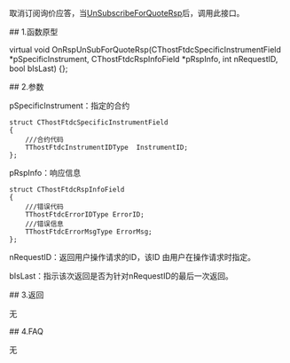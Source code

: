 <p>取消订阅询价应答，当<a href="../../CTHOSTFTDCMDAPI/UNSUBSCRIBEFORQUOTERSP/">UnSubscribeForQuoteRsp</a>后，调用此接口。</p>
<span class="anchor" id="f2e6b65d-4b7b-4b4e-acf9-ebc4a428f8ff"></span>
## 1.函数原型
<p>virtual void OnRspUnSubForQuoteRsp(CThostFtdcSpecificInstrumentField *pSpecificInstrument, CThostFtdcRspInfoField *pRspInfo, int nRequestID, bool bIsLast) {};</p>
<span class="anchor" id="0fc35a1b-7764-4586-9ba4-b64bedf3629b"></span>
## 2.参数
<p>pSpecificInstrument：指定的合约</p>
<pre><code>struct CThostFtdcSpecificInstrumentField
{
    ///合约代码
    TThostFtdcInstrumentIDType  InstrumentID;
};
</code></pre>
<p>pRspInfo：响应信息</p>
<pre><code>struct CThostFtdcRspInfoField
{
    ///错误代码
    TThostFtdcErrorIDType ErrorID;
    ///错误信息
    TThostFtdcErrorMsgType ErrorMsg;
};
</code></pre>
<p>nRequestID：返回用户操作请求的ID，该ID 由用户在操作请求时指定。</p>
<p>bIsLast：指示该次返回是否为针对nRequestID的最后一次返回。</p>
<span class="anchor" id="f4205f6e-9ff5-465d-a564-8c75aa879100"></span>
## 3.返回
<p>无</p>
<span class="anchor" id="e0d2282d-151c-441a-ac5a-430fb2200da2"></span>
## 4.FAQ
<p>无</p>
